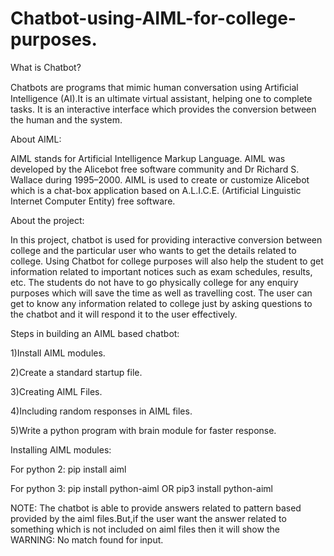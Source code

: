 # Chatbot-using-AIML-for-college-purposes.

What is Chatbot?

Chatbots are programs that mimic human conversation using Artiﬁcial Intelligence (AI).It is an ultimate virtual assistant, helping one to complete tasks.
It is an interactive interface which provides the conversion between the human and the system.

About AIML: 

AIML stands for Artificial Intelligence Markup Language. AIML was developed by the Alicebot free software community and Dr Richard S. Wallace during 1995–2000. 
AIML is used to create or customize Alicebot which is a chat-box application based on A.L.I.C.E. (Artificial Linguistic Internet Computer Entity) free software.

About the project:

In this project, chatbot is used for providing interactive conversion between college and the particular user who wants to get the details related to college. Using Chatbot for college purposes will also help the student to get information related to important notices such as exam schedules, results, etc. The students do not have to go physically college for any enquiry purposes which will save the time as well as travelling cost. The user can get to know any information related to college just by asking questions to the chatbot and it will respond it to the user effectively.
 
 
 
Steps in building an AIML based chatbot:

1)Install AIML modules.

2)Create a standard startup file.

3)Creating AIML Files.

4)Including random responses in AIML files.

5)Write a python program with brain module for faster response.



Installing AIML modules:

  For python 2:
        pip install aiml
        
  For python 3:
        pip install python-aiml
                 OR
        pip3 install python-aiml

NOTE: The chatbot is able to provide answers related to pattern based  provided by the aiml files.But,if the user want the answer related to something which is not included on aiml files then it will show the WARNING: No match found for input.

